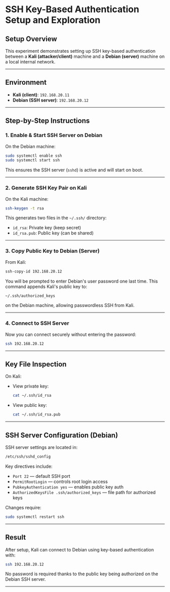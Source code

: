 # SSH Key-Based Authentication Setup and Exploration

## Setup Overview

This experiment demonstrates setting up SSH key-based authentication between a **Kali (attacker/client)** machine and a **Debian (server)** machine on a local internal network.

---

## Environment

- **Kali (client)**: `192.168.20.11`
- **Debian (SSH server)**: `192.168.20.12`

---

## Step-by-Step Instructions

### 1. Enable & Start SSH Server on Debian

On the Debian machine:

```bash
sudo systemctl enable ssh
sudo systemctl start ssh
````

This ensures the SSH server (`sshd`) is active and will start on boot.

---

### 2. Generate SSH Key Pair on Kali

On the Kali machine:

```bash
ssh-keygen -t rsa
```

This generates two files in the `~/.ssh/` directory:

* `id_rsa`: Private key (keep secret)
* `id_rsa.pub`: Public key (can be shared)

---

### 3. Copy Public Key to Debian (Server)

From Kali:

```bash
ssh-copy-id 192.168.20.12
```

You will be prompted to enter Debian's user password one last time. This command appends Kali's public key to:

```bash
~/.ssh/authorized_keys
```

on the Debian machine, allowing passwordless SSH from Kali.

---

### 4. Connect to SSH Server

Now you can connect securely without entering the password:

```bash
ssh 192.168.20.12
```

---

## Key File Inspection

On Kali:

* View private key:

  ```bash
  cat ~/.ssh/id_rsa
  ```

* View public key:

  ```bash
  cat ~/.ssh/id_rsa.pub
  ```

---

## SSH Server Configuration (Debian)

SSH server settings are located in:

```bash
/etc/ssh/sshd_config
```

Key directives include:

* `Port 22` — default SSH port
* `PermitRootLogin` — controls root login access
* `PubkeyAuthentication yes` — enables public key auth
* `AuthorizedKeysFile .ssh/authorized_keys` — file path for authorized keys

Changes require:

```bash
sudo systemctl restart ssh
```

---

## Result

After setup, Kali can connect to Debian using key-based authentication with:

```bash
ssh 192.168.20.12
```

No password is required thanks to the public key being authorized on the Debian SSH server.

---

```
